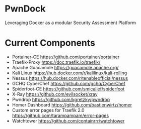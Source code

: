 # PwnDock
Leveraging Docker as a modular Security Assessment Platform
# Current Components

- Portainer-CE https://github.com/portainer/portainer 
- Traefik-Proxy https://doc.traefik.io/traefik/
- Apache Guacamole https://guacamole.apache.org/
- Kali Linux https://hub.docker.com/r/kalilinux/kali-rolling 
- Nessus https://hub.docker.com/r/tenableofficial/nessus
- GCHQ CyberChef https://github.com/gchq/CyberChef
- Spiderfoot-CE https://github.com/smicallef/spiderfoot
- X-Ray https://github.com/evilsocket/xray 
- Pwndrop https://github.com/kgretzky/pwndrop
- Homer Dashboard https://github.com/bastienwirtz/homer 
- Custom error pages for Traefik 2.0 https://github.com/tarampampam/error-pages
-  Watchtower https://github.com/containrrr/watchtower 
